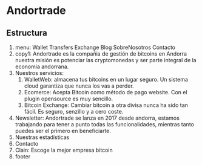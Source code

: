 Andortrade
=


Estructura
-


1.  menu: Wallet Transfers Exchange Blog SobreNosotros Contacto
2.  copy1: Andortrade es la compañia de gestión de bitcoins en Andorra
nuestra misión es potenciar las cryptomonedas y ser parte integral de la economia andorrana.
2.  Nuestros servicios:
    1. WalletWeb: almacena tus bitcoins en un lugar seguro. Un sistema cloud garantiza que nunca los vas a perder.
    2. Ecomerce: Acepta Bitcoin como método de pago website. Con el plugin opensource es muy sencillo.
    3. Bitcoin Exchange: Cambiar bitcoin a otra divisa nunca ha sido tan fácil. Es seguro, senzillo y a cero coste.
4. Newsletter: Andortrade se lanza en 2017 desde andorra, estamos trabajando para tener a punto todas las funcionalidades, mientras tanto puedes ser el primero en beneficiarte.
5. Nuestras estadísticas
6. Contacto
7. Clain: Escoge la mejor empresa bitcoin
8. footer



